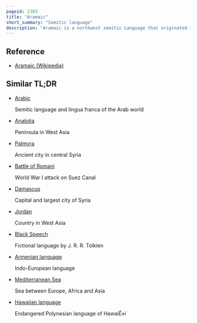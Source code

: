 ```yaml
---
pageid: 2303
title: "Aramaic"
short_summary: "Semitic language"
description: "Aramaic is a northwest semitic Language that originated in the ancient Region of Syria and quickly spread to mesopotamia southern levant southeastern anatolia eastern Arabia and Sinai Peninsula where it has been continuously written and spoken in different Varieties for over three thousand Years."
---
```


## Reference

- [Aramaic (Wikipedia)](https://en.wikipedia.org/?curid=2303)

## Similar TL;DR

- [Arabic](/tldr/en/arabic)

  Semitic language and lingua franca of the Arab world

- [Anatolia](/tldr/en/anatolia)

  Peninsula in West Asia

- [Palmyra](/tldr/en/palmyra)

  Ancient city in central Syria

- [Battle of Romani](/tldr/en/battle-of-romani)

  World War I attack on Suez Canal

- [Damascus](/tldr/en/damascus)

  Capital and largest city of Syria

- [Jordan](/tldr/en/jordan)

  Country in West Asia

- [Black Speech](/tldr/en/black-speech)

  Fictional language by J. R. R. Tolkien

- [Armenian language](/tldr/en/armenian-language)

  Indo-European language

- [Mediterranean Sea](/tldr/en/mediterranean-sea)

  Sea between Europe, Africa and Asia

- [Hawaiian language](/tldr/en/hawaiian-language)

  Endangered Polynesian language of HawaiÊ»i
